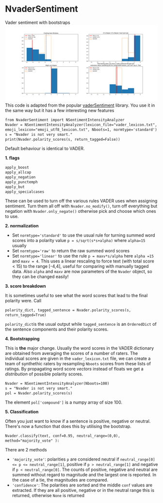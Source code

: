 # NvaderSentiment
Vader sentiment with bootstraps
![example](https://github.com/rudyarthur/NvaderSentiment/blob/main/vaderSentiment/output.png)
This code is adapted from the popular [vaderSentiment](https://github.com/cjhutto/vaderSentiment/tree/master) library. You use it in the same way but it has a few interesting new features
```
from NvaderSentiment import NSentimentIntensityAnalyzer
Nvader = NSentimentIntensityAnalyzer(lexicon_file="vader_lexicon.txt", emoji_lexicon="emoji_utf8_lexicon.txt", Nboots=1, normtype='standard')
s = "Nvader is not very smart." 
print(Nvader.polarity_scores(s, return_tagged=False))
```
Default behaviour is identical to VADER.

**1. flags**
```
apply_boost
apply_allcap 
apply_negation 
apply_punctemph 
apply_but
apply_specialcases
```

These can be used to turn off the various rules VADER uses when assigning sentiment. Turn them all off with `Nvader.no_modify()`, turn off everything but negation with `Nvader.only_negate()` otherwise pick and choose which ones to use.

**2. normalization**

 - Set `normtype='standard'` to use the usual rule for turning summed word scores into a polarity value `p = s/sqrt(s*s+alpha)` where `alpha=15` usually
 - Set `normtype='raw'` to return the raw summed word scores
 - Set `normtype='linear'` to use the rule `p = maxv*s/alpha` here `alpha =15` and `maxv = 4`. This uses a linear rescaling to force text (with total score < 15) to the range [-4,4], useful for comparing with manually tagged data.
Also `alpha` and `maxv` are now parameters of the `Nvader` object, so they can be changed easily!

**3. score breakdown**

It is sometimes useful to see what the word scores that lead to the final polarity were. Call
```
polarity_dict, tagged_sentence = Nvader.polarity_scores(s, return_tagged=True)
```
`polarity_dict`is the usual output while `tagged_sentence` is an `OrderedDict` of the sentence components and their polarity scores.

**4. Bootstrapping**

This is **the** major change. Usually the word scores in the VADER dictionary are obtained from averaging the scores of a number of raters. The individual scores are given in the 
`vader_lexicon.txt` file, we can create a team of synthethic raters by resampling `Nboots` scores from these lists of ratings. By propagating word score *vectors* instead of floats we get a 
*distribution* of possible polarity scores.
```
Nvader = NSentimentIntensityAnalyzer(Nboots=100)
s = "Nvader is not very smart." 
pol = Nvader.polarity_scores(s)
```
The element `pol['compound']` is a numpy array of size 100.

**5. Classification**

Often you just want to know if a sentence is positive, negative or neutral. There's now a function that does this by utilising the bootstrap.
```
Nvader.classify(text, conf=0.95, neutral_range=(0,0), method="majority_vote" ):
```

There are 2 methods
 - `'majority_vote'`: polarities `p` are considered neutral if `neutral_range[0] <= p <= neutral_range[1]`, positive if `p > neutral_range[1]` and negative if `p < neutral_range[0]`.
The counts of positive, negative and neutral are summed without regard to magnitude and the largest one is reported. In the case of a tie, the magnitudes are compared.
 - `'confidence'`: The polarities are sorted and the middle `conf` values are extracted. If they are all positive, negative or in the neutral range this is returned, otherwise `None` is returned






















